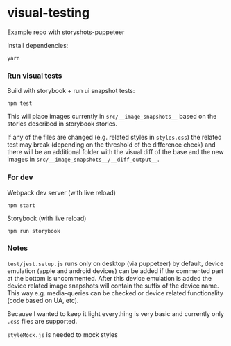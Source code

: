 # visual-testing
Example repo with storyshots-puppeteer

Install dependencies:
```
yarn
```

### Run visual tests

Build with storybook + run ui snapshot tests:
```
npm test
```

This will place images currently in `src/__image_snapshots__` based on the stories described in storybook stories.

If any of the files are changed (e.g. related styles in `styles.css`) the related test may break (depending on the threshold of the difference check) and there will be an additional folder with the visual diff of the base and the new images in `src/__image_snapshots__/__diff_output__`.

### For dev

Webpack dev server (with live reload)
```
npm start 
```

Storybook (with live reload)
```
npm run storybook 
```

### Notes

`test/jest.setup.js` runs only on desktop (via puppeteer) by default, device emulation (apple and android devices) can be added if the commented part at the bottom is uncommented. 
After this device emulation is added the device related image snapshots will contain the suffix of the device name.
This way e.g. media-queries can be checked or device related functionality (code based on UA, etc).

Because I wanted to keep it light everything is very basic and currently only `.css` files are supported.

`styleMock.js` is needed to mock styles